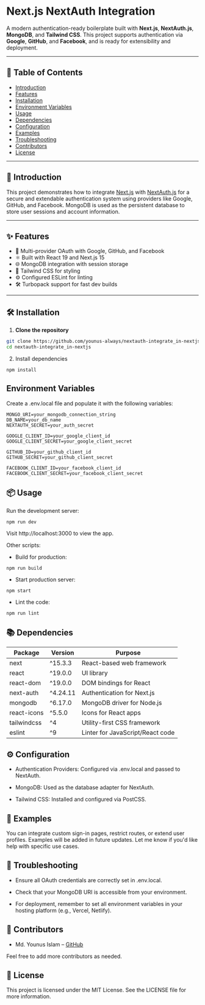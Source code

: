 # Next.js NextAuth Integration

A modern authentication-ready boilerplate built with **Next.js**, **NextAuth.js**, **MongoDB**, and **Tailwind CSS**. This project supports authentication via **Google**, **GitHub**, and **Facebook**, and is ready for extensibility and deployment.

---

## 🧭 Table of Contents

- [Introduction](#-introduction)
- [Features](#-features)
- [Installation](#-installation)
- [Environment Variables](#environment-variables)
- [Usage](#-usage)
- [Dependencies](#-dependencies)
- [Configuration](#%EF%B8%8F-configuration)
- [Examples](#-examples)
- [Troubleshooting](#-troubleshooting)
- [Contributors](#-contributors)
- [License](#-license)

---

## 🚀 Introduction

This project demonstrates how to integrate [Next.js](https://nextjs.org/) with [NextAuth.js](https://next-auth.js.org/) for a secure and extendable authentication system using providers like Google, GitHub, and Facebook. MongoDB is used as the persistent database to store user sessions and account information.

---

## ✨ Features

- 🔐 Multi-provider OAuth with Google, GitHub, and Facebook
- ⚛️ Built with React 19 and Next.js 15
- 🌐 MongoDB integration with session storage
- 🎨 Tailwind CSS for styling
- ⚙️ Configured ESLint for linting
- 🛠️ Turbopack support for fast dev builds

---

## 🛠 Installation

1. **Clone the repository**

```bash
git clone https://github.com/younus-always/nextauth-integrate_in-nextjs.git
cd nextauth-integrate_in-nextjs
```

2. Install dependencies

```
npm install
```

## Environment Variables
Create a .env.local file and populate it with the following variables:

```
MONGO_URI=your_mongodb_connection_string
DB_NAME=your_db_name
NEXTAUTH_SECRET=your_auth_secret

GOOGLE_CLIENT_ID=your_google_client_id
GOOGLE_CLIENT_SECRET=your_google_client_secret

GITHUB_ID=your_github_client_id
GITHUB_SECRET=your_github_client_secret

FACEBOOK_CLIENT_ID=your_facebook_client_id
FACEBOOK_CLIENT_SECRET=your_facebook_client_secret

```

## 📦 Usage

Run the development server:

```
npm run dev
```

Visit http://localhost:3000 to view the app.

Other scripts:

- Build for production:

```
npm run build
```

- Start production server:

```
npm start
```

- Lint the code:

```
npm run lint
```

## 📚 Dependencies

| Package     | Version  | Purpose                          |
| ----------- | -------- | -------------------------------- |
| next        | ^15.3.3  | React-based web framework        |
| react       | ^19.0.0  | UI library                       |
| react-dom   | ^19.0.0  | DOM bindings for React           |
| next-auth   | ^4.24.11 | Authentication for Next.js       |
| mongodb     | ^6.17.0  | MongoDB driver for Node.js       |
| react-icons | ^5.5.0   | Icons for React apps             |
| tailwindcss | ^4       | Utility-first CSS framework      |
| eslint      | ^9       | Linter for JavaScript/React code |

## ⚙️ Configuration

- Authentication Providers: Configured via .env.local and passed to NextAuth.

- MongoDB: Used as the database adapter for NextAuth.

- Tailwind CSS: Installed and configured via PostCSS.

## 🧪 Examples

You can integrate custom sign-in pages, restrict routes, or extend user profiles. Examples will be added in future updates. Let me know if you'd like help with specific use cases.

## 🧯 Troubleshooting

- Ensure all OAuth credentials are correctly set in .env.local.

- Check that your MongoDB URI is accessible from your environment.

- For deployment, remember to set all environment variables in your hosting platform (e.g., Vercel, Netlify).

## 👥 Contributors

- Md. Younus Islam – [GitHub](https://github.com/younus-always)

Feel free to add more contributors as needed.

## 📄 License

This project is licensed under the MIT License. See the LICENSE file for more information.
